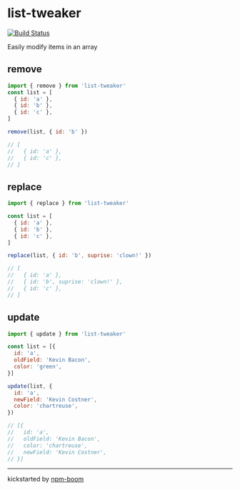 # list-tweaker

[![Build Status](https://travis-ci.org/reergymerej/list-tweaker.svg?branch=master)](https://travis-ci.org/reergymerej/list-tweaker)



Easily modify items in an array


## remove

```js
import { remove } from 'list-tweaker'
const list = [
  { id: 'a' },
  { id: 'b' },
  { id: 'c' },
]

remove(list, { id: 'b' })

// [
//   { id: 'a' },
//   { id: 'c' },
// ]
```


## replace

```js
import { replace } from 'list-tweaker'

const list = [
  { id: 'a' },
  { id: 'b' },
  { id: 'c' },
]

replace(list, { id: 'b', suprise: 'clown!' })

// [
//   { id: 'a' },
//   { id: 'b', suprise: 'clown!' },
//   { id: 'c' },
// ]
```


## update

```js
import { update } from 'list-tweaker'

const list = [{
  id: 'a',
  oldField: 'Kevin Bacon',
  color: 'green',
}]

update(list, {
  id: 'a',
  newField: 'Kevin Costner',
  color: 'chartreuse',
})

// [{
//   id: 'a',
//   oldField: 'Kevin Bacon',
//   color: 'chartreuse',
//   newField: 'Kevin Costner',
// }]
```




---
kickstarted by [npm-boom][npm-boom]

[npm-boom]: https://github.com/reergymerej/npm-boom
